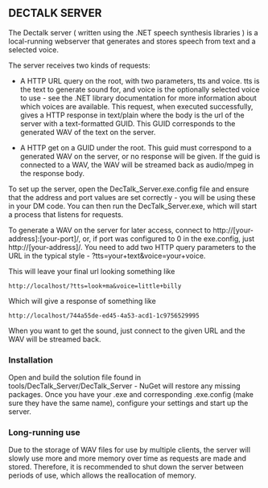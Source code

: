 ## DECTALK SERVER ##

The Dectalk server ( written using the .NET speech synthesis libraries ) is a local-running webserver that generates and stores speech from text and a selected voice.

The server receives two kinds of requests:

 - A HTTP URL query on the root, with two parameters, tts and voice. tts is the text to generate sound for, and voice is the optionally selected voice to use - see the .NET library documentation for more information about which voices are available. This request, when executed successfully, gives a HTTP response in text/plain where the body is the url of the server with a text-formatted GUID. This GUID corresponds to the generated WAV of the text on the server.

 - A HTTP get on a GUID under the root. This guid must correspond to a generated WAV on the server, or no response will be given. If the guid is connected to a WAV, the WAV will be streamed back as audio/mpeg in the response body.

To set up the server, open the DecTalk_Server.exe.config file and ensure that the address and port values are set correctly - you will be using these in your DM code. You can then run the DecTalk_Server.exe, which will start a process that listens for requests.

To generate a WAV on the server for later access, connect to http://[your-address]:[your-port]/, or, if port was configured to 0 in the exe.config, just http://[your-address]/. You need to add two HTTP query parameters to the URL in the typical style - ?tts=your+text&voice=your+voice.

This will leave your final url looking something like

	http://localhost/?tts=look+ma&voice=little+billy

Which will give a response of something like

	http://localhost/744a55de-ed45-4a53-acd1-1c9756529995

When you want to get the sound, just connect to the given URL and the WAV will be streamed back.

### Installation ###

Open and build the solution file found in tools/DecTalk_Server/DecTalk_Server - NuGet will restore any missing packages. Once you have your .exe and corresponding .exe.config (make sure they have the same name), configure your settings and start up the server.

### Long-running use ###

Due to the storage of WAV files for use by multiple clients, the server will slowly use more and more memory over time as requests are made and stored. Therefore, it is recommended to shut down the server between periods of use, which allows the reallocation of memory.